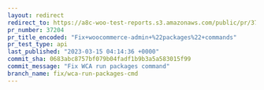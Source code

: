 ```yaml
---
layout: redirect
redirect_to: https://a8c-woo-test-reports.s3.amazonaws.com/public/pr/37204/api/index.html
pr_number: 37204
pr_title_encoded: "Fix+woocommerce-admin+%22packages%22+commands"
pr_test_type: api
last_published: "2023-03-15 04:14:36 +0000"
commit_sha: 0683abc8757bf079b04fadf1b9b3a5a583015f99
commit_message: "Fix WCA run packages command"
branch_name: fix/wca-run-packages-cmd
---
```

